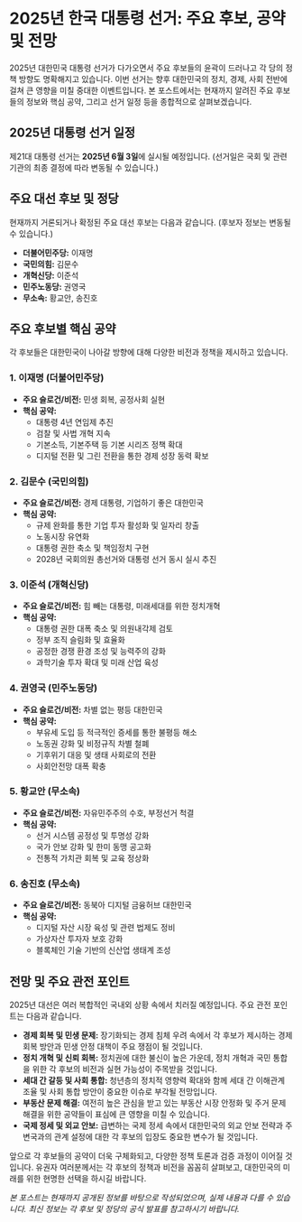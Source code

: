 <!-- title: 2025년 한국 대통령 선거: 주요 후보, 공약 및 전망 -->
<!-- category: 시사/정치 -->
<!-- date: 2024-07-30 -->
<!-- keywords: 2025 대선, 한국 대통령 선거, 이재명, 김문수, 이준석, 권영국, 황교안, 송진호, 대선 후보, 대선 공약, 대한민국 정치 -->

# 2025년 한국 대통령 선거: 주요 후보, 공약 및 전망

2025년 대한민국 대통령 선거가 다가오면서 주요 후보들의 윤곽이 드러나고 각 당의 정책 방향도 명확해지고 있습니다. 이번 선거는 향후 대한민국의 정치, 경제, 사회 전반에 걸쳐 큰 영향을 미칠 중대한 이벤트입니다. 본 포스트에서는 현재까지 알려진 주요 후보들의 정보와 핵심 공약, 그리고 선거 일정 등을 종합적으로 살펴보겠습니다.

## 2025년 대통령 선거 일정

제21대 대통령 선거는 **2025년 6월 3일**에 실시될 예정입니다. (선거일은 국회 및 관련 기관의 최종 결정에 따라 변동될 수 있습니다.)

## 주요 대선 후보 및 정당

현재까지 거론되거나 확정된 주요 대선 후보는 다음과 같습니다. (후보자 정보는 변동될 수 있습니다.)

*   **더불어민주당:** 이재명
*   **국민의힘:** 김문수
*   **개혁신당:** 이준석
*   **민주노동당:** 권영국
*   **무소속:** 황교안, 송진호

## 주요 후보별 핵심 공약

각 후보들은 대한민국이 나아갈 방향에 대해 다양한 비전과 정책을 제시하고 있습니다.

### 1. 이재명 (더불어민주당)

*   **주요 슬로건/비전:** 민생 회복, 공정사회 실현
*   **핵심 공약:**
    *   대통령 4년 연임제 추진
    *   검찰 및 사법 개혁 지속
    *   기본소득, 기본주택 등 기본 시리즈 정책 확대
    *   디지털 전환 및 그린 전환을 통한 경제 성장 동력 확보

### 2. 김문수 (국민의힘)

*   **주요 슬로건/비전:** 경제 대통령, 기업하기 좋은 대한민국
*   **핵심 공약:**
    *   규제 완화를 통한 기업 투자 활성화 및 일자리 창출
    *   노동시장 유연화
    *   대통령 권한 축소 및 책임정치 구현
    *   2028년 국회의원 총선거와 대통령 선거 동시 실시 추진

### 3. 이준석 (개혁신당)

*   **주요 슬로건/비전:** 힘 빼는 대통령, 미래세대를 위한 정치개혁
*   **핵심 공약:**
    *   대통령 권한 대폭 축소 및 의원내각제 검토
    *   정부 조직 슬림화 및 효율화
    *   공정한 경쟁 환경 조성 및 능력주의 강화
    *   과학기술 투자 확대 및 미래 산업 육성

### 4. 권영국 (민주노동당)

*   **주요 슬로건/비전:** 차별 없는 평등 대한민국
*   **핵심 공약:**
    *   부유세 도입 등 적극적인 증세를 통한 불평등 해소
    *   노동권 강화 및 비정규직 차별 철폐
    *   기후위기 대응 및 생태 사회로의 전환
    *   사회안전망 대폭 확충

### 5. 황교안 (무소속)

*   **주요 슬로건/비전:** 자유민주주의 수호, 부정선거 척결
*   **핵심 공약:**
    *   선거 시스템 공정성 및 투명성 강화
    *   국가 안보 강화 및 한미 동맹 공고화
    *   전통적 가치관 회복 및 교육 정상화

### 6. 송진호 (무소속)

*   **주요 슬로건/비전:** 동북아 디지털 금융허브 대한민국
*   **핵심 공약:**
    *   디지털 자산 시장 육성 및 관련 법제도 정비
    *   가상자산 투자자 보호 강화
    *   블록체인 기술 기반의 신산업 생태계 조성

## 전망 및 주요 관전 포인트

2025년 대선은 여러 복합적인 국내외 상황 속에서 치러질 예정입니다. 주요 관전 포인트는 다음과 같습니다.

*   **경제 회복 및 민생 문제:** 장기화되는 경제 침체 우려 속에서 각 후보가 제시하는 경제 회복 방안과 민생 안정 대책이 주요 쟁점이 될 것입니다.
*   **정치 개혁 및 신뢰 회복:** 정치권에 대한 불신이 높은 가운데, 정치 개혁과 국민 통합을 위한 각 후보의 비전과 실현 가능성이 주목받을 것입니다.
*   **세대 간 갈등 및 사회 통합:** 청년층의 정치적 영향력 확대와 함께 세대 간 이해관계 조율 및 사회 통합 방안이 중요한 이슈로 부각될 전망입니다.
*   **부동산 문제 해결:** 여전히 높은 관심을 받고 있는 부동산 시장 안정화 및 주거 문제 해결을 위한 공약들이 표심에 큰 영향을 미칠 수 있습니다.
*   **국제 정세 및 외교 안보:** 급변하는 국제 정세 속에서 대한민국의 외교 안보 전략과 주변국과의 관계 설정에 대한 각 후보의 입장도 중요한 변수가 될 것입니다.

앞으로 각 후보들의 공약이 더욱 구체화되고, 다양한 정책 토론과 검증 과정이 이어질 것입니다. 유권자 여러분께서는 각 후보의 정책과 비전을 꼼꼼히 살펴보고, 대한민국의 미래를 위한 현명한 선택을 하시길 바랍니다.

*본 포스트는 현재까지 공개된 정보를 바탕으로 작성되었으며, 실제 내용과 다를 수 있습니다. 최신 정보는 각 후보 및 정당의 공식 발표를 참고하시기 바랍니다.* 